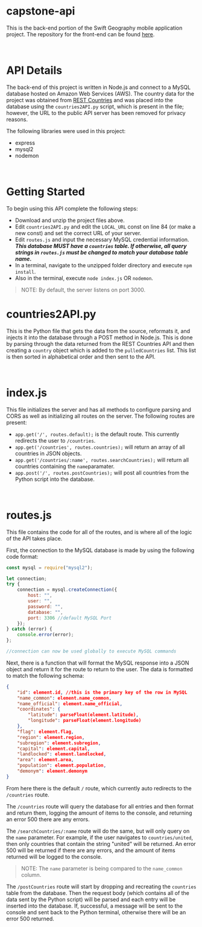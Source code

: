 # capstone-api
This is the back-end portion of the Swift Geography mobile application project. The repository for the front-end can be found [here](https://github.com/EZIC13/capstone-geography).

<br/>

# API Details
The back-end of this project is written in Node.js and connect to a MySQL database hosted on Amazon Web Services (AWS). The country data for the project was obtained from [REST Countries](https://restcountries.com/) and was placed into the database using the `countries2API.py` script, which is present in the file; however, the URL to the public API server has been removed for privacy reasons. 

The following libraries were used in this project:
- express
- mysql2
- nodemon

<br/>

# Getting Started
To begin using this API complete the following steps:

- Download and unzip the project files above.
- Edit `countries2API.py` and edit the `LOCAL_URL` const on line 84 (or make a new const) and set the correct URL of your server.
- Edit `routes.js` and input the necessary MySQL credential information. ***This database MUST have a `countries` table. If otherwise, all query strings in `routes.js` must be changed to match your database table name.***
- In a terminal, navigate to the unzipped folder directory and execute `npm install`.
- Also in the terminal, execute `node index.js` OR `nodemon`.
> NOTE: By default, the server listens on port 3000.

# countries2API.py
This is the Python file that gets the data from the source, reformats it, and injects it into the database through a POST method in Node.js. This is done by parsing through the data returned from the REST Countries API and then creating a `country` object which is added to the `pulledCountries` list. This list is then sorted in alphabetical order and then sent to the API. 

<br/>

# index.js
This file initializes the server and has all methods to configure parsing and CORS as well as initializing all routes on the server. The following routes are present: 

- `app.get('/', routes.default);` is the default route. This currently redirects the user to `/countries`.
- `app.get('/countries', routes.countries);` will return an array of all countries in JSON objects.
- `app.get('/countries/:name', routes.searchCountries);` will return all countries containing the `name`paramater.
- `app.post('/', routes.postCountries);` will post all countries from the Python script into the database.

<br/>

# routes.js
This file contains the code for all of the routes, and is where all of the logic of the API takes place.

First, the connection to the MySQL database is made by using the following code format: 
```node.js
const mysql = require("mysql2");

let connection;
try {
    connection = mysql.createConnection({
        host: "",
        user: "",
        password: "",
        database: "",
        port: 3306 //default MySQL Port
    });
} catch (error) {
    console.error(error);
};

//connection can now be used globally to execute MySQL commands
```

Next, there is a function that will format the MySQL response into a JSON object and return it for the route to return to the user. The data is formatted to match the following schema: 
```json
{
    "id": element.id, //this is the primary key of the row in MySQL
    "name_common": element.name_common,
    "name_official": element.name_official,
    "coordinates": {
        "latitude": parseFloat(element.latitude),
        "longitude": parseFloat(element.longitude)
    },
    "flag": element.flag,
    "region": element.region,
    "subregion": element.subregion,
    "capital": element.capital,
    "landlocked": element.landlocked,
    "area": element.area,
    "population": element.population,
    "demonym": element.demonym
}
```

From here there is the default `/` route, which currently auto redirects to the `/countries` route.

The `/countries` route will query the database for all entries and then format and return them, logging the amount of items to the console, and returning an error 500 there are any errors.

The `/searchCountries/:name` route will do the same, but will only query on the `name` parameter. For example, if the user navigates to `countries/united`, then only countries that contain the string "united" will be returned. An error 500 will be returned if there are any errors, and the amount of items returned will be logged to the console.
> NOTE: The `name` parameter is being compared to the `name_common` column.

The `/postCountries` route will start by dropping and recreating the `countries` table from the database. Then the request body (which contains all of the data sent by the Python script) will be parsed and each entry will be inserted into the database. If, successful, a message will be sent to the console and sent back to the Python terminal, otherwise there will be an error 500 returned.
